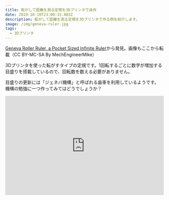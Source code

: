 ```yaml
---
title: 転がして距離を測る定規を3Dプリンタで自作
date: 2019-10-10T23:00:15.885Z
description: 転がして距離を測る定規を3Dプリンタで作る例を紹介します。
image: /img/geneva-ruler.jpg
tags:
  - 3Dプリンタ
---
```

[Geneva Roller Ruler, a Pocket Sized Infinite Ruler](https://www.instructables.com/id/Geneva-Roller-Ruler-a-Pocket-Sized-Infinite-Ruler/)から発見。画像もここから転載（CC BY-MC-SA By MechEngineerMike）

3Dプリンタを使った転がすタイプの定規です。1回転するごとに数字が増加する目盛りを搭載しているので、回転数を数える必要がありません。

目盛りの更新には「ジェネバ機構」と呼ばれる歯車を利用しているようです。
機構の勉強に一つ作ってみてはどうでしょうか？

<iframe width="100%" height="315" src="https://www.youtube.com/embed/S9XMkwvdbQU" frameborder="0" allow="accelerometer; autoplay; encrypted-media; gyroscope; picture-in-picture" allowfullscreen></iframe>
